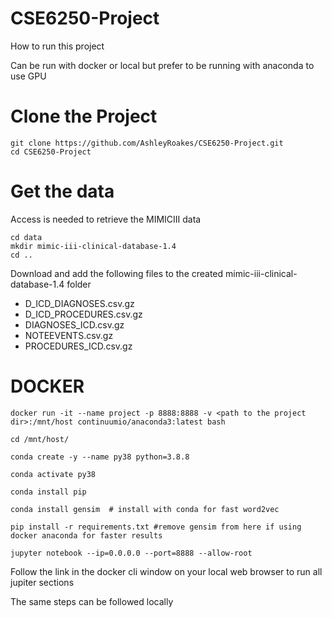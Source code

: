 # CSE6250-Project

How to run this project

Can be run with docker or local but prefer to be running with anaconda to use GPU

# Clone the Project

```
git clone https://github.com/AshleyRoakes/CSE6250-Project.git
cd CSE6250-Project
```

# Get the data
Access is needed to retrieve the MIMICIII data

```
cd data
mkdir mimic-iii-clinical-database-1.4
cd ..
```

Download and add the following files to the created mimic-iii-clinical-database-1.4 folder


- D_ICD_DIAGNOSES.csv.gz
- D_ICD_PROCEDURES.csv.gz
- DIAGNOSES_ICD.csv.gz
- NOTEEVENTS.csv.gz
- PROCEDURES_ICD.csv.gz


# DOCKER

```
docker run -it --name project -p 8888:8888 -v <path to the project dir>:/mnt/host continuumio/anaconda3:latest bash

cd /mnt/host/

conda create -y --name py38 python=3.8.8

conda activate py38

conda install pip

conda install gensim  # install with conda for fast word2vec

pip install -r requirements.txt #remove gensim from here if using docker anaconda for faster results

jupyter notebook --ip=0.0.0.0 --port=8888 --allow-root

```

Follow the link in the docker cli window on your local web browser to run all jupiter sections

The same steps can be followed locally